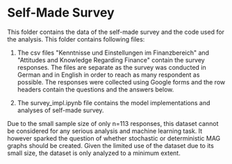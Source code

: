 
# Self-Made Survey

This folder contains the data of the self-made survey and the code used for the 
analysis. This folder contains following files:

1. The csv files "Kenntnisse und Einstellungen im Finanzbereich" and 
    "Attitudes and Knowledge Regarding Finance" contain the survey responses. The 
    files are separate as the survey was conducted in German and in English in order
    to reach as many respondent as possible. The responses were collected using 
    Google forms and the row headers contain the questions and the answers below.

2. The survey_impl.ipynb file contains the model implementations and analyses of 
    self-made survey. 

Due to the small sample size of only n=113 responses, this dataset cannot be considered
for any serious analysis and machine learning task. It however sparked the question of 
whether stochastic or deterministic MAG graphs should be created. Given the limited use 
of the dataset due to its small size, the dataset is only analyzed to a minimum extent.
